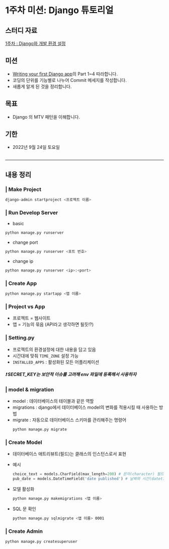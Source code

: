 # 1주차 미션: Django 튜토리얼

## 스터디 자료

[1주차 : Django와 개발 환경 설정](https://yourzinc.notion.site/1-Django-95b587b18097471c9a07e7cb8b2c598b)

## 미션

- [Writing your first Django app](https://docs.djangoproject.com/ko/3.0/intro/tutorial01/)의 Part 1~4 따라합니다.
- 코딩의 단위를 기능별로 나누어 Commit 메세지를 작성합니다.
- 새롭게 알게 된 것을 정리합니다.

## 목표

- Django 의 MTV 패턴을 이해합니다.

## 기한

- 2022년 9월 24일 토요일 </br></br>

---

## 내용 정리

### | Make Project

```bash
django-admin startproject <프로젝트 이름>
```

### | Run Develop Server
- basic
```bash
python manage.py runserver
```
- change port
```bash
python manage.py runserver <포트 번호>
```
- change ip 
```bash
python manage.py runserver <ip>:<port>
```

### | Create App
```bash
python manage.py startapp <앱 이름>
```

### | Project vs App
- 프로젝트 = 웹사이트
- 앱 = 기능의 묶음 (API라고 생각하면 될듯!?)

### | Setting.py
- 프로젝트의 환경설정에 대한 내용을 담고 있음
- 시간대에 맞춰 `TIME_ZONE` 설정 가능
- `INSTALLED_APPS` : 활성화된 모든 어플리케이션
##### ❗ SECRET_KEY는 보안적 이슈를 고려해 env 파일에 등록해서 사용하자

### | model & migration

- model : 데이터베이스의 테이블과 같은 역할
- migrations : django에서 데이터베이스 model의 변화를 적용시킬 때 사용하는 방법
- migrate : 자동으로 데이터베이스 스키마를 관리해주는 명령어
    ```bash
    python manage.py migrate
    ```
  
### | Create Model
- 데이터베이스 애트리뷰트(필드)는 클래스의 인스턴스로서 표현
- 예시
    ```python
  choice_text = models.CharField(max_length=200) # 문자(character) 필드
  pub_date = models.DateTimeField('date published') # 날짜와 시간(datetime) 필드
    ```
  
- 모델 활성화
    ```bash
  python manage.py makemigrations <앱 이름>
    ```
  
- SQL 문 확인
    ```bash
  python manage.py sqlmigrate <앱 이름> 0001
    ```
  
### | Create Admin
```bash
python manage.py createsuperuser
```


